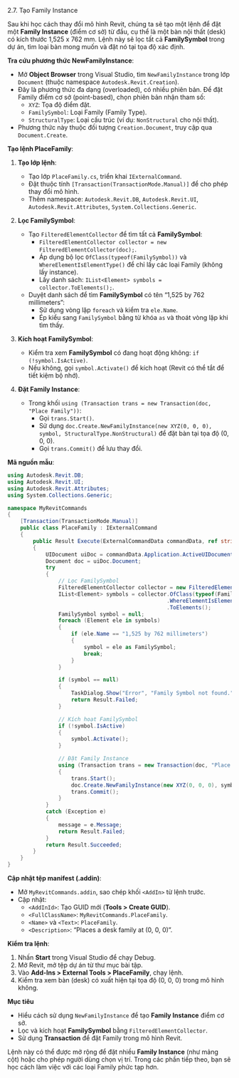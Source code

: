 2.7. Tạo Family Instance  

Sau khi học cách thay đổi mô hình Revit, chúng ta sẽ tạo một lệnh để đặt một **Family Instance** (điểm cơ sở) từ đầu, cụ thể là một bàn nội thất (desk) có kích thước 1,525 x 762 mm. Lệnh này sẽ lọc tất cả **FamilySymbol** trong dự án, tìm loại bàn mong muốn và đặt nó tại tọa độ xác định.

**Tra cứu phương thức NewFamilyInstance**:  
- Mở **Object Browser** trong Visual Studio, tìm `NewFamilyInstance` trong lớp `Document` (thuộc namespace `Autodesk.Revit.Creation`).  
- Đây là phương thức đa dạng (overloaded), có nhiều phiên bản. Để đặt Family điểm cơ sở (point-based), chọn phiên bản nhận tham số:  
  - `XYZ`: Tọa độ điểm đặt.  
  - `FamilySymbol`: Loại Family (Family Type).  
  - `StructuralType`: Loại cấu trúc (ví dụ: `NonStructural` cho nội thất).  
- Phương thức này thuộc đối tượng `Creation.Document`, truy cập qua `Document.Create`.

**Tạo lệnh PlaceFamily**:  
1. **Tạo lớp lệnh**:  
   - Tạo lớp `PlaceFamily.cs`, triển khai `IExternalCommand`.  
   - Đặt thuộc tính `[Transaction(TransactionMode.Manual)]` để cho phép thay đổi mô hình.  
   - Thêm namespace: `Autodesk.Revit.DB`, `Autodesk.Revit.UI`, `Autodesk.Revit.Attributes`, `System.Collections.Generic`.  

2. **Lọc FamilySymbol**:  
   - Tạo `FilteredElementCollector` để tìm tất cả **FamilySymbol**:  
     - `FilteredElementCollector collector = new FilteredElementCollector(doc);`.  
     - Áp dụng bộ lọc `OfClass(typeof(FamilySymbol))` và `WhereElementIsElementType()` để chỉ lấy các loại Family (không lấy instance).  
     - Lấy danh sách: `IList<Element> symbols = collector.ToElements();`.  
   - Duyệt danh sách để tìm **FamilySymbol** có tên “1,525 by 762 millimeters”:  
     - Sử dụng vòng lặp `foreach` và kiểm tra `ele.Name`.  
     - Ép kiểu sang `FamilySymbol` bằng từ khóa `as` và thoát vòng lặp khi tìm thấy.  

3. **Kích hoạt FamilySymbol**:  
   - Kiểm tra xem **FamilySymbol** có đang hoạt động không: `if (!symbol.IsActive)`.  
   - Nếu không, gọi `symbol.Activate()` để kích hoạt (Revit có thể tắt để tiết kiệm bộ nhớ).  

4. **Đặt Family Instance**:  
   - Trong khối `using (Transaction trans = new Transaction(doc, "Place Family"))`:  
     - Gọi `trans.Start()`.  
     - Sử dụng `doc.Create.NewFamilyInstance(new XYZ(0, 0, 0), symbol, StructuralType.NonStructural)` để đặt bàn tại tọa độ (0, 0, 0).  
     - Gọi `trans.Commit()` để lưu thay đổi.  

**Mã nguồn mẫu**:  
```csharp
using Autodesk.Revit.DB;
using Autodesk.Revit.UI;
using Autodesk.Revit.Attributes;
using System.Collections.Generic;

namespace MyRevitCommands
{
    [Transaction(TransactionMode.Manual)]
    public class PlaceFamily : IExternalCommand
    {
        public Result Execute(ExternalCommandData commandData, ref string message, ElementSet elements)
        {
            UIDocument uiDoc = commandData.Application.ActiveUIDocument;
            Document doc = uiDoc.Document;
            try
            {
                // Lọc FamilySymbol
                FilteredElementCollector collector = new FilteredElementCollector(doc);
                IList<Element> symbols = collector.OfClass(typeof(FamilySymbol))
                                                  .WhereElementIsElementType()
                                                  .ToElements();
                FamilySymbol symbol = null;
                foreach (Element ele in symbols)
                {
                    if (ele.Name == "1,525 by 762 millimeters")
                    {
                        symbol = ele as FamilySymbol;
                        break;
                    }
                }

                if (symbol == null)
                {
                    TaskDialog.Show("Error", "Family Symbol not found.");
                    return Result.Failed;
                }

                // Kích hoạt FamilySymbol
                if (!symbol.IsActive)
                {
                    symbol.Activate();
                }

                // Đặt Family Instance
                using (Transaction trans = new Transaction(doc, "Place Family"))
                {
                    trans.Start();
                    doc.Create.NewFamilyInstance(new XYZ(0, 0, 0), symbol, StructuralType.NonStructural);
                    trans.Commit();
                }
            }
            catch (Exception e)
            {
                message = e.Message;
                return Result.Failed;
            }
            return Result.Succeeded;
        }
    }
}
```

**Cập nhật tệp manifest (.addin)**:  
- Mở `MyRevitCommands.addin`, sao chép khối `<AddIn>` từ lệnh trước.  
- Cập nhật:  
  - `<AddInId>`: Tạo GUID mới (**Tools > Create GUID**).  
  - `<FullClassName>`: `MyRevitCommands.PlaceFamily`.  
  - `<Name>` và `<Text>`: `PlaceFamily`.  
  - `<Description>`: “Places a desk family at (0, 0, 0)”.  

**Kiểm tra lệnh**:  
1. Nhấn **Start** trong Visual Studio để chạy Debug.  
2. Mở Revit, mở tệp dự án từ thư mục bài tập.  
3. Vào **Add-Ins > External Tools > PlaceFamily**, chạy lệnh.  
4. Kiểm tra xem bàn (desk) có xuất hiện tại tọa độ (0, 0, 0) trong mô hình không.  

**Mục tiêu**  
- Hiểu cách sử dụng `NewFamilyInstance` để tạo **Family Instance** điểm cơ sở.  
- Lọc và kích hoạt **FamilySymbol** bằng `FilteredElementCollector`.  
- Sử dụng **Transaction** để đặt Family trong mô hình Revit.  

Lệnh này có thể được mở rộng để đặt nhiều **Family Instance** (như mảng cột) hoặc cho phép người dùng chọn vị trí. Trong các phần tiếp theo, bạn sẽ học cách làm việc với các loại Family phức tạp hơn.